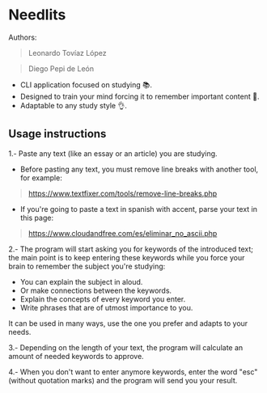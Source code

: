 # Needlits
Authors:
> Leonardo Tovíaz López

> Diego Pepi de León
  
- CLI application focused on studying 📚.
- Designed to train your mind forcing it to remember important content 💪.
- Adaptable to any study style 👌.
  
## Usage instructions
1.- Paste any text (like an essay or an article) you are studying.
- Before pasting any text, you must remove line breaks with another tool, for example:
> https://www.textfixer.com/tools/remove-line-breaks.php
- If you're going to paste a text in spanish with accent, parse your text in this page:
> https://www.cloudandfree.com/es/eliminar_no_ascii.php

2.- The program will start asking you for keywords of the introduced text; the main point is to keep entering these keywords while you force your brain to remember the subject you're studying:
- You can explain the subject in aloud.
- Or make connections between the keywords.
- Explain the concepts of every keyword you enter.
- Write phrases that are of utmost importance to you.
   
It can be used in many ways, use the one you prefer and adapts to your needs.

3.- Depending on the length of your text, the program will calculate an amount of needed keywords to approve.

4.- When you don't want to enter anymore keywords, enter the word "esc" (without quotation marks) and the program will send you your result.
